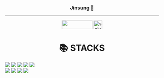 
  <div align="center">

  

  




  
  ### Jinsung 🐾
  ---
  
  <a href="https://jinsung1017.github.io/JOO/"><img src="https://img.shields.io/badge/Portfolio-000000?style=flat-square&logo=Portfolio&logoColor=white" height="29px" width="100px"/></a> 
  <a href="https://solved.ac/jinsung7605"><img alt="solved.ac" src="http://mazassumnida.wtf/api/mini/generate_badge?boj=jinsung7605" height="28px"/></a>
 

    
 
</div>




  
 
  <div align=center><h1>📚 STACKS</h1></div>

<a><img src="https://img.shields.io/badge/HTML5-E34F26?style=for-the-badge&logo=java&logoColor=white"></a>
  <a><img src="https://img.shields.io/badge/CSS-1572B6?style=for-the-badge&logo=c%2B%2B&logoColor=white"></a>
  <a><img src="https://img.shields.io/badge/JAVASCRIPT-F7DF1E?style=for-the-badge&logo=c%2B%2B&logoColor=white"></a>
  <a><img src="https://img.shields.io/badge/PYTHON-3776AB?style=for-the-badge&logo=c%2B%2B&logoColor=white"></a>
  <a><img src="https://img.shields.io/badge/DJANGO-092E20?style=for-the-badge&logo=c%2B%2B&logoColor=white"></a>
  <br>
  <a><img src="https://img.shields.io/badge/MYSQL-4479A1?style=for-the-badge&logo=c%2B%2B&logoColor=white"></a>
  <a><img src="https://img.shields.io/badge/LINUX-FCC624?style=for-the-badge&logo=c%2B%2B&logoColor=white"></a>
  <a><img src="https://img.shields.io/badge/GITHUB-181717?style=for-the-badge&logo=c%2B%2B&logoColor=white"></a>
  <a><img src="https://img.shields.io/badge/GIT-F05032?style=for-the-badge&logo=c%2B%2B&logoColor=white"></a>
  <br>
